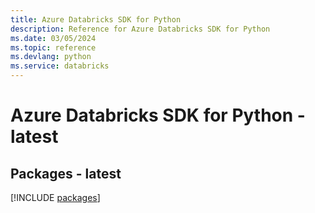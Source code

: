 ```yaml
---
title: Azure Databricks SDK for Python
description: Reference for Azure Databricks SDK for Python
ms.date: 03/05/2024
ms.topic: reference
ms.devlang: python
ms.service: databricks
---
```

# Azure Databricks SDK for Python - latest
## Packages - latest
[!INCLUDE [packages](databricks-index.md)]